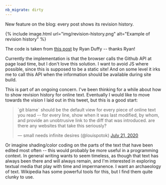 ```yaml
---
nb_migrate: dirty
---
```


New feature on the blog: every post shows its revision history.

{% include image.html url="img/revision-history.png" alt="Example of revision history" %}

The code is taken from [this post](https://ryanjduffy.github.io/blog/2016/01/08/including-git-history-in-a-jekyll-post.html) by Ryan Duffy -- thanks Ryan!

Currently the implementation is that the browser calls the Github API at page load time, but I don't love this solution. I want to avoid JS where possible, since this is supposed to be a static site! And on some level it irks me to call this API when the information should be available during site build.

This is part of an ongoing concern. I've been thinking for a while about how to show revision history for online text. Eventually I would like to move towards the vision I laid out in this tweet, but this is a good start:
<blockquote class="twitter-tweet">
<p lang="en" dir="ltr">`git blame` should be the default view for every piece of online text you read -- for every line, show when it was last modified, by whom, and provide an unobtrusive link to the diff that was introduced. are there any websites that take this seriously?</p>&mdash; small needs infinite desires (@louispotok) 
<a href="https://twitter.com/louispotok/status/1285594751694036993?ref_src=twsrc%5Etfw">July 21, 2020</a>
</blockquote> 
<script async src="https://platform.twitter.com/widgets.js" charset="utf-8"></script> 

Or imagine shading/color coding on the parts of the text that have been edited most often -- this would probably be more useful in a programming context. In general writing wants to seem timeless, as though that text has always been there and will always remain, and I'm interested in exploring textual media that play with time and impermanence. I want an archaeology of text. Wikipedia has some powerful tools for this, but I find them quite clunky to use.

